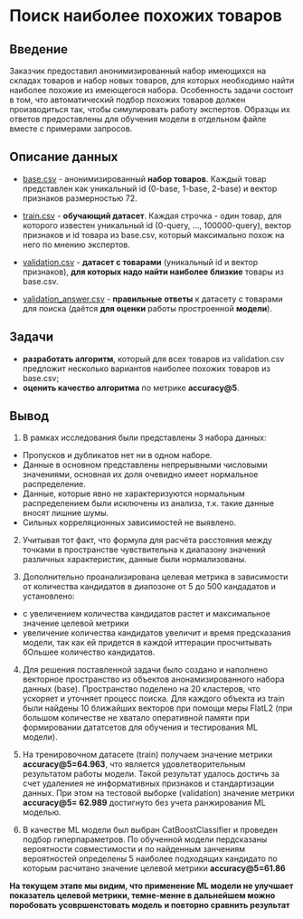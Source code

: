 # Поиск наиболее похожих товаров

## Введение

Заказчик предоставил анонимизированный набор имеющихся на складах товаров и набор новых товаров, для которых необходимо найти наиболее похожие из имеющегося набора. 
Особенность задачи состоит в том, что автоматический подбор похожих товаров должен производиться так, чтобы симулировать работу экспертов. Образцы их ответов предоставлены для обучения модели в отдельном файле вместе с примерами запросов.

## Описание данных
- <u>base.csv</u> - анонимизированный **набор товаров**. Каждый товар представлен как уникальный id (0-base, 1-base, 2-base) и вектор признаков размерностью 72.

- <u>train.csv</u> - **обучающий датасет**. Каждая строчка - один товар, для которого известен уникальный id (0-query, …, 100000-query), вектор признаков и id товара из base.csv, который максимально похож на него по мнению экспертов.

- <u>validation.csv</u> - **датасет с товарами** (уникальный id и вектор признаков), **для которых надо найти наиболее близкие** товары из base.csv.

- <u>validation_answer.csv</u> - **правильные ответы** к датасету с товарами для поиска (даётся **для оценки** работы простроенной **модели**).

## Задачи
- **разработать алгоритм**, который для всех товаров из validation.csv предложит несколько вариантов наиболее похожих товаров из base.csv;
- **оценить качество алгоритма** по метрике **accuracy@5**.

## Вывод
1. В рамках исследования были представлены 3 набора данных:
- Пропусков и дубликатов нет ни в одном наборе.
- Данные в основном представлены непрерывными числовыми значениями, основная их доля очевидно имеет нормальное распределение. 
- Данные, которые явно не характеризуются нормальным распределением были исключены из анализа, т.к. такие данные вносят лишние шумы.
- Сильных корреляционных зависимостей не выявлено.

2. Учитывая тот факт, что формула для расчёта расстояния между точками в пространстве чувствительна к диапазону значений различных характеристик, данные были нормализованы.

3. Дополнительно проанализирована целевая метрика в зависимости от количества кандидатов в диапозоне от 5 до 500 кандадатов и установлено:
- с увеличением количества кандидатов растет и максимальное значение целевой метрики
- увеличение количества кандидатов увеличит и время предсказания модели, так как ей придется в каждой иттерации просчитывать бОльшее количество кандидатов.

4. Для решения поставленной задачи было создано и наполнено векторное пространство из объектов анонамизированного набора данных (base). Пространство поделено на 20 кластеров, что ускоряет и уточняет процесс поиска. Для каждого объекта из train были найдены 10 ближайших векторов при помощи меры FlatL2 (при большом количестве не хватало оперативной памяти при формировании дататсетов для обучения и тестирования ML модели).

5. На тренировочном датасете (train) получаем значение метрики **accuracy@5=64.963**, что является удовлетворительным результатом работы модели. Такой результат удалось достичь за счет удалениея не информативных признаков и стандартизации данных. При этом на тестовой выборке (validation) значение метрики **accuracy@5= 62.989** достигнуто без учета ранжирования ML моделью.

6. В качестве ML модели был выбран CatBoostClassifier и проведен подбор гиперпараметров. По обученной модели пердсказаны вероятности совместимости и по найденным занчениям вероятностей  определены 5 наиболее подходящих кандидато по которым расчитано значение целевой метрики **accuracy@5=61.86**

**На текущем этапе мы видим, что применение ML модели не улучшает показатель целевой метрики, темне-менне в дальнейшем можно поробовать усовршенстовать модель и повторно сравнить результат**
